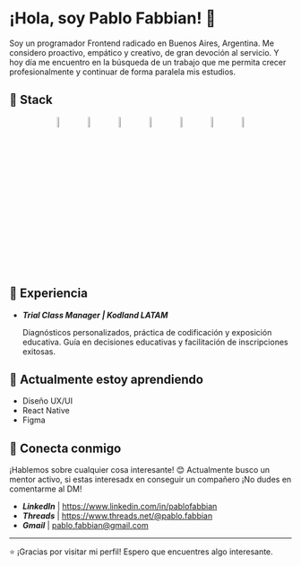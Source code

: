 # ¡Hola, soy Pablo Fabbian! 👋

Soy un programador Frontend radicado en Buenos Aires, Argentina. Me considero proactivo, empático y creativo, de gran devoción al servicio.
Y hoy día me encuentro en la búsqueda de un trabajo que me permita crecer profesionalmente y continuar de forma paralela mis estudios.

## 🚀 Stack

<p float="left" align="center">
  <img src="https://imgur.com/xiTRp8L.png" alt="HTML" width="7%">
  &nbsp;&nbsp;&nbsp;
  <img src="https://imgur.com/5b3elD4.png" alt="CSS" width="7%">
  &nbsp;&nbsp;&nbsp;
  <img src="https://imgur.com/QPURzHS.png" alt="JavaScript" width="7%">
  &nbsp;&nbsp;&nbsp;
  <img src="https://i.imgur.com/s8xEsBD.png" alt="React Js" width="7%">
  &nbsp;&nbsp;&nbsp;
  <img src="https://i.imgur.com/AvKTnxK.png" alt="Bootstrap" width="7%">
  &nbsp;&nbsp;&nbsp;
  <img src="https://i.imgur.com/nB8BcP9.png" alt="Tailwind" width="7%">
  &nbsp;&nbsp;&nbsp;
  <img src="https://i.imgur.com/ezaPYYQ.png" alt="Git" width="7%">
</p>

## 💼 Experiencia

- **_Trial Class Manager | Kodland LATAM_**
  
  Diagnósticos personalizados, práctica de codificación y exposición educativa.
  Guía en decisiones educativas y facilitación de inscripciones exitosas.

## 🌱 Actualmente estoy aprendiendo

  - Diseño UX/UI
  - React Native
  - Figma


## 🤝 Conecta conmigo

¡Hablemos sobre cualquier cosa interesante! 😊
Actualmente busco un mentor activo, si estas interesadx en conseguir un compañero ¡No dudes en comentarme al DM!

- **_LinkedIn_** | https://www.linkedin.com/in/pablofabbian
- **_Threads_** | https://www.threads.net/@pablo.fabbian
- **_Gmail_** | pablo.fabbian@gmail.com

---

⭐️ ¡Gracias por visitar mi perfil! Espero que encuentres algo interesante.

